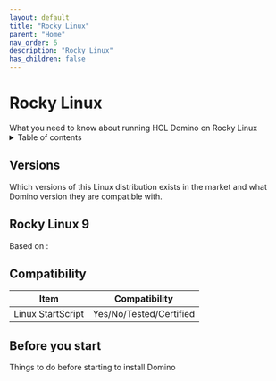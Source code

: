 ```yaml
---
layout: default
title: "Rocky Linux"
parent: "Home"
nav_order: 6
description: "Rocky Linux"
has_children: false
---
```


<h1>Rocky Linux</h1>
What you need to know about running HCL Domino on Rocky Linux

<details close markdown="block">
  <summary>
    Table of contents
  </summary>
  {: .text-delta }
1. TOC
{:toc}
</details>

## Versions
Which versions of this Linux distribution exists in the market and what Domino version they are compatible with.


## Rocky Linux 9
Based on :

## Compatibility
Item | Compatibility
---| ---
Linux StartScript | Yes/No/Tested/Certified



## Before you start
Things to do before starting to install Domino